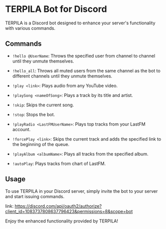 # TERPILA Bot for Discord

TERPILA is a Discord bot designed to enhance your server's functionality with various commands.

## Commands

- `!hello @UserName`: Throws the specified user from channel to channel until they unmute themselves.
  
- `!hello_all`: Throws all muted users from the same channel as the bot to different channels until they unmute themselves.
  
- `!play <link>`: Plays audio from any YouTube video.
  
- `!playSong <nameOfSong>`: Plays a track by its title and artist.
  
- `!skip`: Skips the current song.
  
- `!stop`: Stops the bot.
  
- `!playRadio <LastFMUserName>`: Plays top tracks from your LastFM account.
  
- `!forcePlay <link>`: Skips the current track and adds the specified link to the beginning of the queue.
  
- `!playAlbum <albumName>`: Plays all tracks from the specified album.
  
- `!autoPlay`: Plays tracks from chart of LastFM.


## Usage

To use TERPILA in your Discord server, simply invite the bot to your server and start issuing commands.

link: https://discord.com/api/oauth2/authorize?client_id=1083737808637796423&permissions=8&scope=bot

Enjoy the enhanced functionality provided by TERPILA!
